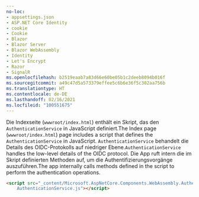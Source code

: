 ```yaml
---
no-loc:
- appsettings.json
- ASP.NET Core Identity
- cookie
- Cookie
- Blazor
- Blazor Server
- Blazor WebAssembly
- Identity
- Let's Encrypt
- Razor
- SignalR
ms.openlocfilehash: b2519eaab7a83d66e60be05b1c2deeb8094b016f
ms.sourcegitcommit: a49c47d5a573379effee5c6b6e36f5c302aa756b
ms.translationtype: HT
ms.contentlocale: de-DE
ms.lasthandoff: 02/16/2021
ms.locfileid: "100551675"
---
```

<span data-ttu-id="09db2-101">Die Indexseite (`wwwroot/index.html`) enthält ein Skript, das den `AuthenticationService` in JavaScript definiert.</span><span class="sxs-lookup"><span data-stu-id="09db2-101">The Index page (`wwwroot/index.html`) page includes a script that defines the `AuthenticationService` in JavaScript.</span></span> <span data-ttu-id="09db2-102">`AuthenticationService` behandelt die Details des OIDC-Protokolls auf niedriger Ebene.</span><span class="sxs-lookup"><span data-stu-id="09db2-102">`AuthenticationService` handles the low-level details of the OIDC protocol.</span></span> <span data-ttu-id="09db2-103">Die App ruft intern die im Skript definierten Methoden auf, um die Authentifizierungsvorgänge auszuführen.</span><span class="sxs-lookup"><span data-stu-id="09db2-103">The app internally calls methods defined in the script to perform the authentication operations.</span></span>

```html
<script src="_content/Microsoft.AspNetCore.Components.WebAssembly.Authentication/
    AuthenticationService.js"></script>
```
